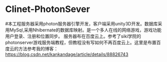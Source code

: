 # Clinet-PhotonSever
#本工程服务器采用photon服务器引擎开发，客户端采用unity3D开发。数据库采用MySql,采用Nhibernate的数据库映射。是一个多人在线的网络游戏，游戏功能用户登录、注册和位置同步。
服务器布在百度云上。参考了siki学院的photonserver游戏服务端教程，但教程没有写如何不再百度云上。这里是布置百度云的方法参考我的博客：https://blog.csdn.net/kankandage/article/details/88826743
